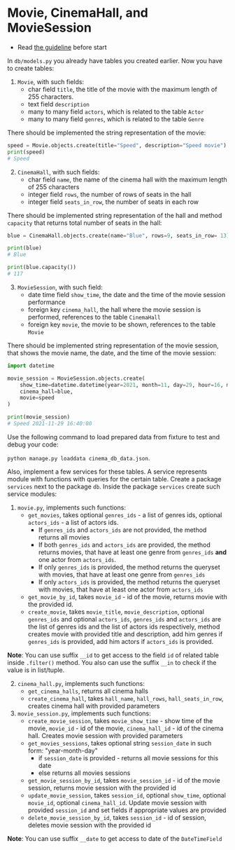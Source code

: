 # Movie, CinemaHall, and MovieSession

- Read [the guideline](https://github.com/mate-academy/py-task-guideline/blob/main/README.md) before start

In `db/models.py` you already have tables you created earlier. Now
you have to create tables:
1. `Movie`, with such fields:
    - char field `title`, the title of the movie with
the maximum length of 255 characters.
    - text field `description`
    - many to many field `actors`, which is related to 
the table `Actor`
    - many to many field `genres`, which is related to 
the table `Genre`

There should be implemented the string representation of the movie:
```python
speed = Movie.objects.create(title="Speed", description="Speed movie")
print(speed)
# Speed
```
2. `CinemaHall`, with such fields:
    - char field `name`, the name of the cinema hall with the maximum
length of 255 characters
    - integer field `rows`, the number of rows of seats in the
hall
    - integer field `seats_in_row`, the number of seats in each row

There should be implemented string representation of the hall and
method `capacity` that returns total number of seats in the hall:
```python
blue = CinemaHall.objects.create(name="Blue", rows=9, seats_in_row= 13) 

print(blue)
# Blue

print(blue.capacity())
# 117
```
3. `MovieSession`, with such field:
    - date time field `show_time`, the date and the time of the movie session
performance
    - foreign key `cinema_hall`, the hall where the movie session is performed,
references to the table `CinemaHall`
    - foreign key `movie`, the movie to be shown, references 
to the table `Movie`
    
There should be implemented string representation of the movie session,
that shows the movie name, the date, and the time of the movie session:

```python
import datetime

movie_session = MovieSession.objects.create(
    show_time=datetime.datetime(year=2021, month=11, day=29, hour=16, minute=40),
    cinema_hall=blue,
    movie=speed
)

print(movie_session)
# Speed 2021-11-29 16:40:00
```
Use the following command to load prepared data from fixture to test and debug your code:
  
`python manage.py loaddata cinema_db_data.json`.

Also, implement a few services for these tables. A service
represents module with functions with queries for the certain 
table.
Create a package `services` next to the package `db`. Inside 
the package `services` create such service modules:
1. `movie.py`, implements such functions:
   - `get_movies`, takes optional `genres_ids` - a list
of genres ids, optional `actors_ids` - a list of actors ids. 
       - If `genres_ids` and `actors_ids` are not provided,
the method returns all movies
       - If both 
`genres_ids` and `actors_ids` are provided, the 
method returns movies, that have at least one genre from `genres_ids` **and**
one actor from `actors_ids`. 
       - If only `genres_ids` is provided, the method returns the queryset
with movies, that have at least one genre from `genres_ids`
       - If only `actors_ids` is provided, the method returns the queryset
with movies, that have at least one actor from `actors_ids`
   - `get_movie_by_id`, takes `movie_id` - id of the movie,
returns movie with the provided id.
   - `create_movie`, takes `movie_title`, `movie_description`, 
optional `genres_ids` and optional `actors_ids`, `genres_ids`
and `actors_ids` are the list of genres ids and the list of actors
ids respectively, method
creates movie with provided title and description, add him genres if
`genres_ids` is provided, add him actors if `actors_ids` is provided.

**Note**: You can use suffix `__id` to get access to the field `id`
of related table inside `.filter()` method. You also can 
use the suffix `__in`  to check if the value is in list/tuple.

2. `cinema_hall.py`, implements such functions:
   - `get_cinema_halls`, returns all cinema halls
   - `create_cinema_hall`, takes `hall_name`, `hall_rows`, `hall_seats_in_row`,
creates cinema hall with provided parameters
3. `movie_session.py`, implements such functions:
   - `create_movie_session`, takes `movie_show_time` - show time of the movie, 
`movie_id` - id of the movie, `cinema_hall_id` - id of the cinema hall. Creates
movie session with provided parameters
   - `get_movies_sessions`, takes optional string `session_date` in such
form: "year-month-day"
       - if `session_date` is provided - returns all movie sessions for this 
date
       - else returns all movies sessions
   - `get_movie_session_by_id`, takes `movie_session_id` - id of the movie 
session, returns movie session with the provided id
   - `update_movie_session`, takes `session_id`, optional `show_time`,
optional `movie_id`, optional `cinema_hall_id`. Update movie session with
provided `session_id` and set fields if appropriate values are provided
   - `delete_movie_session_by_id`, takes `session_id` - id of session,
deletes movie session with the provided id

**Note**: You can use suffix `__date` to get access to date of the 
`DateTimeField`
